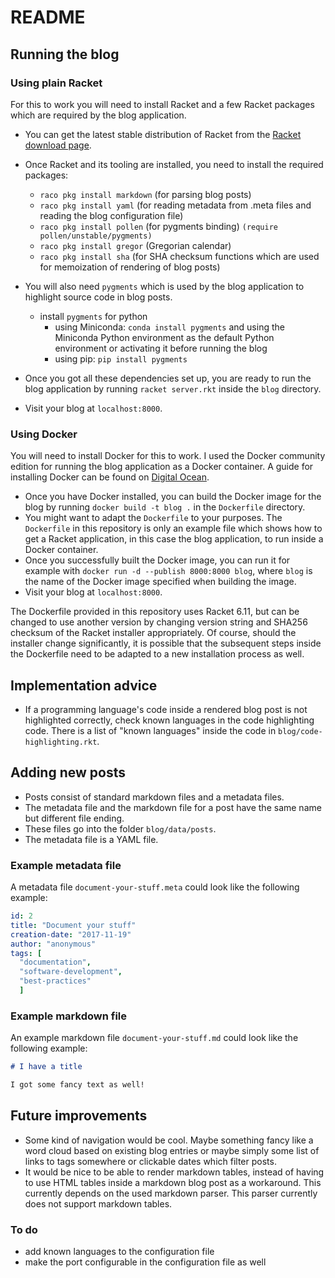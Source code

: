 # README

## Running the blog

### Using plain Racket

For this to work you will need to install Racket and a few Racket packages which are required by the blog application.

* You can get the latest stable distribution of Racket from the [Racket download page](https://download.racket-lang.org/).
* Once Racket and its tooling are installed, you need to install the required packages:
  * `raco pkg install markdown` (for parsing blog posts)
  * `raco pkg install yaml` (for reading metadata from .meta files and reading the blog configuration file)
  * `raco pkg install pollen` (for pygments binding)  `(require pollen/unstable/pygments)`
  * `raco pkg install gregor` (Gregorian calendar)
  * `raco pkg install sha` (for SHA checksum functions which are used for memoization of rendering of blog posts)
* You will also need `pygments` which is used by the blog application to highlight source code in blog posts.
  * install `pygments` for python
    * using Miniconda: `conda install pygments` and using the Miniconda Python environment as the default Python environment or activating it before running the blog
    * using pip: `pip install pygments`

* Once you got all these dependencies set up, you are ready to run the blog application by running `racket server.rkt` inside the `blog` directory.
* Visit your blog at `localhost:8000`.

### Using Docker

You will need to install Docker for this to work. I used the Docker community edition for running the blog application as a Docker container. A guide for installing Docker can be found on [Digital Ocean](https://www.digitalocean.com/community/tutorials/how-to-install-and-use-docker-on-ubuntu-16-04).

* Once you have Docker installed, you can build the Docker image for the blog by running `docker build -t blog .` in the `Dockerfile` directory.
* You might want to adapt the `Dockerfile` to your purposes. The `Dockerfile` in this repository is only an example file which shows how to get a Racket application, in this case the blog application, to run inside a Docker container.
* Once you successfully built the Docker image, you can run it for example with `docker run -d --publish 8000:8000 blog`, where `blog` is the name of the Docker image specified when building the image.
* Visit your blog at `localhost:8000`.

The Dockerfile provided in this repository uses Racket 6.11, but can be changed to use another version by changing version string and SHA256 checksum of the Racket installer appropriately. Of course, should the installer change significantly, it is possible that the subsequent steps inside the Dockerfile need to be adapted to a new installation process as well.

## Implementation advice

* If a programming language's code inside a rendered blog post is not highlighted correctly, check known languages in the code highlighting code. There is a list of "known languages" inside the code in `blog/code-highlighting.rkt`.

## Adding new posts

* Posts consist of standard markdown files and a metadata files.
* The metadata file and the markdown file for a post have the same name but different file ending.
* These files go into the folder `blog/data/posts`.
* The metadata file is a YAML file.

### Example metadata file

A metadata file `document-your-stuff.meta` could look like the following example:

``` yaml
id: 2
title: "Document your stuff"
creation-date: "2017-11-19"
author: "anonymous"
tags: [
  "documentation",
  "software-development",
  "best-practices"
  ]
```

### Example markdown file

An example markdown file `document-your-stuff.md` could look like the following example:

``` markdown
# I have a title

I got some fancy text as well!
```

## Future improvements

* Some kind of navigation would be cool. Maybe something fancy like a word cloud based on existing blog entries or maybe simply some list of links to tags somewhere or clickable dates which filter posts.
* It would be nice to be able to render markdown tables, instead of having to use HTML tables inside a markdown blog post as a workaround. This currently depends on the used markdown parser. This parser currently does not support markdown tables.

### To do

* add known languages to the configuration file
* make the port configurable in the configuration file as well
